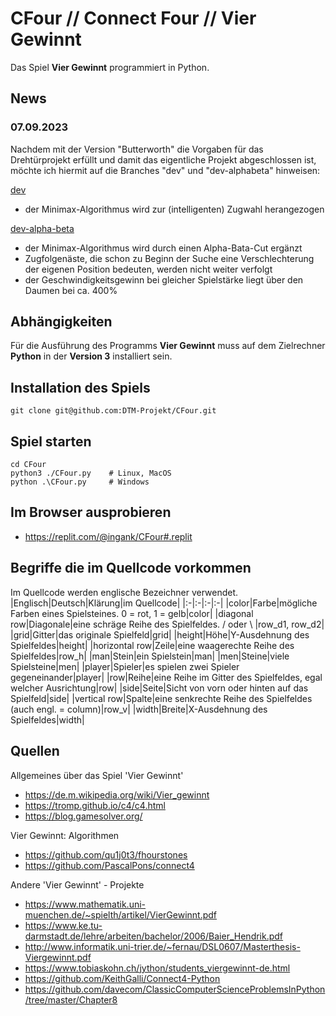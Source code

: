 # CFour // Connect Four // Vier Gewinnt

Das Spiel __Vier Gewinnt__ programmiert in Python.

## News

### 07.09.2023
Nachdem mit der Version "Butterworth" die Vorgaben für das Drehtürprojekt erfüllt und damit das eigentliche Projekt abgeschlossen ist,
möchte ich hiermit auf die Branches "dev" und "dev-alphabeta" hinweisen:

[dev](https://github.com/DTM-Projekt/CFour/tree/dev)
* der Minimax-Algorithmus wird zur (intelligenten) Zugwahl herangezogen

[dev-alpha-beta](https://github.com/DTM-Projekt/CFour/tree/dev-alpha-beta)
* der Minimax-Algorithmus wird durch einen Alpha-Bata-Cut ergänzt
* Zugfolgenäste, die schon zu Beginn der Suche eine Verschlechterung der eigenen Position bedeuten, werden nicht weiter verfolgt
* der Geschwindigkeitsgewinn bei gleicher Spielstärke liegt über den Daumen bei ca. 400% 

## Abhängigkeiten
Für die Ausführung des Programms __Vier Gewinnt__
muss auf dem Zielrechner __Python__ in der __Version 3__ installiert sein.

## Installation des Spiels
```
git clone git@github.com:DTM-Projekt/CFour.git
```

## Spiel starten
```
cd CFour
python3 ./CFour.py    # Linux, MacOS
python .\CFour.py     # Windows
```

## Im Browser ausprobieren
* https://replit.com/@ingank/CFour#.replit

## Begriffe die im Quellcode vorkommen

Im Quellcode werden englische Bezeichner verwendet.
|Englisch|Deutsch|Klärung|im Quellcode|
|:-|:-|:-|:-|
|color|Farbe|mögliche Farben eines Spielsteines. 0 = rot, 1 = gelb|color|
|diagonal row|Diagonale|eine schräge Reihe des Spielfeldes. / oder \\ |row_d1, row_d2|
|grid|Gitter|das originale Spielfeld|grid|
|height|Höhe|Y-Ausdehnung des Spielfeldes|height|
|horizontal row|Zeile|eine waagerechte Reihe des Spielfeldes|row_h|
|man|Stein|ein Spielstein|man|
|men|Steine|viele Spielsteine|men|
|player|Spieler|es spielen zwei Spieler gegeneinander|player|
|row|Reihe|eine Reihe im Gitter des Spielfeldes, egal welcher Ausrichtung|row|
|side|Seite|Sicht von vorn oder hinten auf das Spielfeld|side|
|vertical row|Spalte|eine senkrechte Reihe des Spielfeldes (auch engl. = column)|row_v|
|width|Breite|X-Ausdehnung des Spielfeldes|width|

## Quellen

Allgemeines über das Spiel 'Vier Gewinnt'
* https://de.m.wikipedia.org/wiki/Vier_gewinnt
* https://tromp.github.io/c4/c4.html
* https://blog.gamesolver.org/

Vier Gewinnt: Algorithmen
* https://github.com/qu1j0t3/fhourstones
* https://github.com/PascalPons/connect4

Andere 'Vier Gewinnt' - Projekte
* https://www.mathematik.uni-muenchen.de/~spielth/artikel/VierGewinnt.pdf
* https://www.ke.tu-darmstadt.de/lehre/arbeiten/bachelor/2006/Baier_Hendrik.pdf
* http://www.informatik.uni-trier.de/~fernau/DSL0607/Masterthesis-Viergewinnt.pdf
* https://www.tobiaskohn.ch/jython/students_viergewinnt-de.html
* https://github.com/KeithGalli/Connect4-Python
* https://github.com/davecom/ClassicComputerScienceProblemsInPython/tree/master/Chapter8
